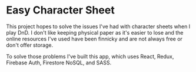 # Easy Character Sheet

This project hopes to solve the issues I've had with character sheets when I play DnD.  I don't like keeping physical paper as it's easier to lose and the online resources I've used have been finnicky and are not always free or don't offer storage.

To solve those problems I've built this app, which uses React, Redux, Firebase Auth, Firestore NoSQL, and SASS.